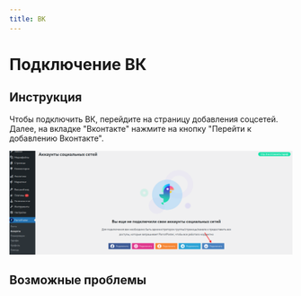 ```yaml
---
title: ВК
---
```


# Подключение ВК

## Инструкция

Чтобы подключить ВК, перейдите на страницу добавления соцсетей.
Далее, на вкладке "Вконтакте" нажмите на кнопку "Перейти к добавлению Вконтакте".

![Добавление](./vk.png)

<!-- @include: ../../../socials/vk/index.md#common-auth -->

## Возможные проблемы

<!-- @include: ../../../socials/vk/index.md#common-errors -->

